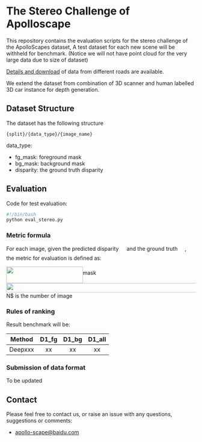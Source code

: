 
# The Stereo Challenge of Apolloscape
This repository contains the evaluation scripts for the stereo challenge of the ApolloScapes dataset,
A test dataset for each new scene will be withheld for benchmark. (Notice we will not have point cloud for the very large data due to size of dataset)

[Details and download](http://apolloscape.auto/stereo.html) of data from different roads are available.

We extend the dataset from combination of 3D scanner and human labelled 3D car instance for depth generation.

## Dataset Structure

The dataset has the following structure
```
{split}/{data_type}/{image_name}
```
data_type:
- fg_mask: foreground mask
- bg_mask: background mask
- disparity: the ground truth disparity

## Evaluation

Code for test evaluation: 
```bash
#!/bin/bash
python eval_stereo.py 
```

### Metric formula

For each image, given the predicted disparity <img src="/stereo/tex/672a7aeac9254219b9609330a12e55e5.svg?invert_in_darkmode&sanitize=true" align=middle width=13.206862349999989pt height=22.831056599999986pt/> and  the ground truth <img src="/stereo/tex/97f89923e9f24bff9cc59b4e881bc32e.svg?invert_in_darkmode&sanitize=true" align=middle width=15.291158849999992pt height=22.831056599999986pt/>, the metric for evaluation is defined as: 



<img src="/stereo/tex/9b2079407f3f1b0ccbf3fcee9c9e5b33.svg?invert_in_darkmode&sanitize=true" align=middle width=203.63248455pt height=43.9399455pt/>mask<img src="/stereo/tex/31e0973e8530a19e20590d436fbcefa7.svg?invert_in_darkmode&sanitize=true" align=middle width=591.61192365pt height=24.65753399999998pt/>N$ is the number of image


### Rules of ranking

Result benchmark will be:

| Method | D1_fg | D1_bg | D1_all | 
| ------ |:------:|:------:|:------:|
| Deepxxx |xx  | xx  | xx | xx | 



### Submission of data format
To be updated

## Contact
Please feel free to contact us, or raise an issue with any questions, suggestions or comments:
* apollo-scape@baidu.com

